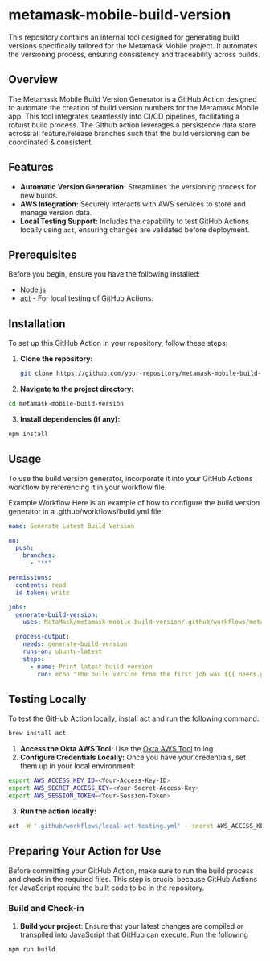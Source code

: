 # metamask-mobile-build-version

This repository contains an internal tool designed for generating build versions specifically tailored for the Metamask Mobile project. It automates the versioning process, ensuring consistency and traceability across builds.

## Overview

The Metamask Mobile Build Version Generator is a GitHub Action designed to automate the creation of build version numbers for the Metamask Mobile app. This tool integrates seamlessly into CI/CD pipelines, facilitating a robust build process.
The Github action leverages a persistence data store across all feature/release branches such that the build versioning can be coordinated & consistent.

## Features

- **Automatic Version Generation:** Streamlines the versioning process for new builds.
- **AWS Integration:** Securely interacts with AWS services to store and manage version data.
- **Local Testing Support:** Includes the capability to test GitHub Actions locally using `act`, ensuring changes are validated before deployment.

## Prerequisites

Before you begin, ensure you have the following installed:
- [Node.js](https://nodejs.org/)
- [act](https://github.com/nektos/act) - For local testing of GitHub Actions.

## Installation

To set up this GitHub Action in your repository, follow these steps:

1. **Clone the repository:**
   ```bash
   git clone https://github.com/your-repository/metamask-mobile-build-version.git

2. **Navigate to the project directory:**

```bash
cd metamask-mobile-build-version
```

3. **Install dependencies (if any):**

```bash
npm install
```

## Usage

To use the build version generator, incorporate it into your GitHub Actions workflow by referencing it in your workflow file.

Example Workflow
Here is an example of how to configure the build version generator in a .github/workflows/build.yml file:

```yaml
name: Generate Latest Build Version

on:
  push:
    branches:
      - "**"

permissions:
  contents: read
  id-token: write

jobs:
  generate-build-version:
    uses: MetaMask/metamask-mobile-build-version/.github/workflows/metamask-mobile-build-version.yml@v1.0.0

  process-output:
    needs: generate-build-version
    runs-on: ubuntu-latest
    steps:
      - name: Print latest build version
        run: echo "The build version from the first job was ${{ needs.generate-build-version.outputs.build-version }}"
```

## Testing Locally
To test the GitHub Action locally, install act and run the following command:

```bash
brew install act
```

1. **Access the Okta AWS Tool:** Use the [Okta AWS Tool](https://d-906760031f.awsapps.com/start/#/?tab=accounts) to log 
2. **Configure Credentials Locally:** Once you have your credentials, set them up in your local environment:
```bash
export AWS_ACCESS_KEY_ID=<Your-Access-Key-ID>
export AWS_SECRET_ACCESS_KEY=<Your-Secret-Access-Key>
export AWS_SESSION_TOKEN=<Your-Session-Token> 
```

3. **Run the action locally:**

```bash
act -W '.github/workflows/local-act-testing.yml' --secret AWS_ACCESS_KEY_ID=$(echo $AWS_ACCESS_KEY_ID) --secret AWS_SECRET_ACCESS_KEY=$(echo $AWS_SECRET_ACCESS_KEY) --secret AWS_REGION=us-east-2 --secret AWS_SESSION_TOKEN=$(echo $AWS_SESSION_TOKEN)
```

## Preparing Your Action for Use

Before committing your GitHub Action, make sure to run the build process and check in the required files. This step is crucial because GitHub Actions for JavaScript require the built code to be in the repository.

### Build and Check-in

1. **Build your project**:
Ensure that your latest changes are compiled or transpiled into JavaScript that GitHub can execute. Run the following

```bash
npm run build
```


